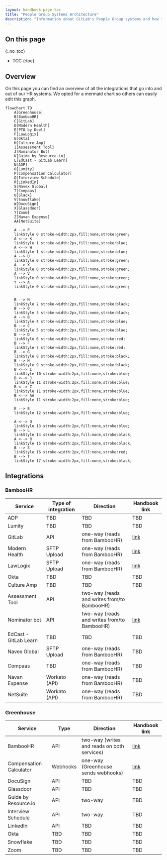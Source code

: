 ```yaml
---
layout: handbook-page-toc
title: "People Group Systems Architecture"
description: "Information about GitLab's People Group systems and how they are all linked together."
---
```


## On this page

{:.no_toc}

- TOC
{:toc}

## Overview
On this page you can find an overview of all the integrations that go into and out of our HR systems. We opted for a mermaid chart so others can easily edit this graph.

```mermaid
flowchart TD
    A[Greenhouse]
    B[BambooHR]
    C[GitLab]
    D[Modern Health]
    E[PTO by Deel]
    F[LawLogix]
    G[Okta]
    H[Culture Amp]
    I[Assessment Tool]
    J[Nominator Bot]
    K[Guide by Resource.io]
    L[EdCast - GitLab Learn]
    N[ADP]
    O[Lumity]
    P[Compensation Calculator]
    Q[Interview Schedule]
    R[LinkedIn]
    S[Navex Global]
    T[Compaas]
    U[Slack]
    V[Snowflake]
    W[DocuSign]
    X[Glassdoor]
    Y[Zoom]
    Z[Navan Expense]
    AA[NetSuite]

    A --> P 
    linkStyle 0 stroke-width:2px,fill:none,stroke:green;
    A <--> K
    linkStyle 1 stroke-width:2px,fill:none,stroke:blue;
    A <--> W
    linkStyle 1 stroke-width:2px,fill:none,stroke:blue;
    A --> U
    linkStyle 0 stroke-width:2px,fill:none,stroke:green;
    A --> X
    linkStyle 0 stroke-width:2px,fill:none,stroke:green;
    A --> V
    linkStyle 0 stroke-width:2px,fill:none,stroke:green;
    Y --> A
    linkStyle 0 stroke-width:2px,fill:none,stroke:green;


    B --> N
    linkStyle 2 stroke-width:2px,fill:none,stroke:black;
    B --> O
    linkStyle 3 stroke-width:2px,fill:none,stroke:black;
    A --> B
    linkStyle 4 stroke-width:2px,fill:none,stroke:blue;
    B --> C
    linkStyle 5 stroke-width:2px,fill:none,stroke:blue;
    B --> D
    linkStyle 6 stroke-width:2px,fill:none,stroke:red;
    B --> F
    linkStyle 7 stroke-width:2px,fill:none,stroke:red;
    B --> G
    linkStyle 8 stroke-width:2px,fill:none,stroke:black;
    B --> H
    linkStyle 9 stroke-width:2px,fill:none,stroke:black;
    B <--> I
    linkStyle 10 stroke-width:2px,fill:none,stroke:blue;
    B <--> J
    linkStyle 11 stroke-width:2px,fill:none,stroke:blue;
    B <--> Z
    linkStyle 11 stroke-width:2px,fill:none,stroke:blue;
    B <--> AA
    linkStyle 11 stroke-width:2px,fill:none,stroke:blue;

    E --> B
    linkStyle 12 stroke-width:2px,fill:none,stroke:blue;
    
    A <--> Q
    linkStyle 13 stroke-width:2px,fill:none,stroke:blue;
    B --> L
    linkStyle 14 stroke-width:2px,fill:none,stroke:black;
    A <--> R
    linkStyle 15 stroke-width:2px,fill:none,stroke:black;
    B --> S
    linkStyle 16 stroke-width:2px,fill:none,stroke:red;
    B --> T 
    linkStyle 17 stroke-width:2px,fill:none,stroke:black;
```

## Integrations
### BambooHR

| Service | Type of integration | Direction | Handbook link |
| ------ | ------ | -----|----------------------|
| ADP | TBD | TBD |TBD |
| Lumity | TBD | TBD | TBD |
| GitLab | API | one-way (reads from BambooHR) | [link](https://about.gitlab.com/handbook/people-group/engineering/employment-issues/) |
| Modern Health | SFTP Upload | one-way (reads from BambooHR) | [link](https://about.gitlab.com/handbook/people-group/engineering/miscellaneous/#team-members-to-modern-health) |
| LawLogix | SFTP Upload | one-way (reads from BambooHR) |[link](https://about.gitlab.com/handbook/people-group/engineering/miscellaneous/#team-members-to-lawlogix-i9) |
| Okta | TBD | TBD |TBD |
| Culture Amp | TBD | TBD |TBD |
| Assessment Tool | API |  two-way (reads and writes from/to BambooHR) | |
| Nominator bot | API | two-way (reads and writes from/to BambooHR) |[link](https://about.gitlab.com/handbook/people-group/engineering/slack-integrations/#nominator) |
| EdCast - GitLab Learn | TBD | TBD |TBD |
| Navex Global| SFTP Upload | one-way (reads from BambooHR) |TBD |
| Compaas | TBD | one-way (reads from BambooHR) |TBD |
| Navan Expense | Workato (API) | one-way (reads from BambooHR) | TBD |
| NetSuite | Workato (API) | one-way (reads from BambooHR) | TBD |

### Greenhouse

| Service | Type | Direction | Handbook link |
| ------ | ------ | ---------|------------------|
| BambooHR | API | two-way (writes and reads on both services) | [link](/handbook/people-group/engineering/gh-bhr-sync/#overview) |
| Compensation Calculator | Webhooks | one-way (Greenhouse sends webhooks)| [link](https://gitlab.com/gitlab-com/people-group/peopleops-eng/compensation-calculator/#access-to-compensation-calculator) |
| DocuSign | API | TBD | TBD |
| Glassdoor | API | TBD | TBD |
| Guide by Resource.io | API | two-way | TBD |
| Interview Schedule | API | two-way | TBD |
| LinkedIn | API | TBD | TBD |
| Okta | TBD | TBD | TBD |
| Snowflake | TBD | TBD | TBD |
| Zoom | TBD | TBD | TBD |
